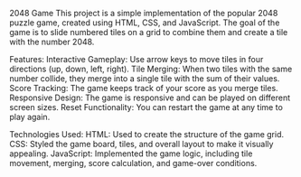 2048 Game
This project is a simple implementation of the popular 2048 puzzle game, created using HTML, CSS, and JavaScript. The goal of the game is to slide numbered tiles on a grid to combine them and create a tile with the number 2048.

Features:
Interactive Gameplay: Use arrow keys to move tiles in four directions (up, down, left, right).
Tile Merging: When two tiles with the same number collide, they merge into a single tile with the sum of their values.
Score Tracking: The game keeps track of your score as you merge tiles.
Responsive Design: The game is responsive and can be played on different screen sizes.
Reset Functionality: You can restart the game at any time to play again.

Technologies Used:
HTML: Used to create the structure of the game grid.
CSS: Styled the game board, tiles, and overall layout to make it visually appealing.
JavaScript: Implemented the game logic, including tile movement, merging, score calculation, and game-over conditions.
